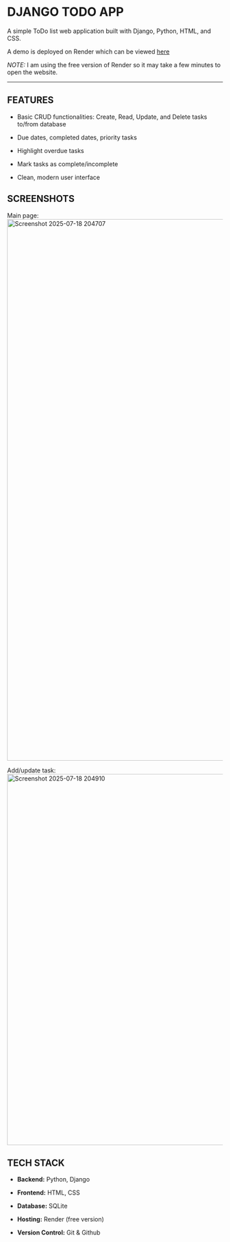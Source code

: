 # DJANGO TODO APP

A simple ToDo list web application built with Django, Python, HTML, and CSS.

A demo is deployed on Render which can be viewed [here](https://todoapp-8x06.onrender.com/)

*NOTE:* I am using the free version of Render so it may take a few minutes to open the website.

---

## FEATURES
- Basic CRUD functionalities: Create, Read, Update, and Delete tasks to/from database

- Due dates, completed dates, priority tasks

- Highlight overdue tasks

- Mark tasks as complete/incomplete

- Clean, modern user interface



## SCREENSHOTS
Main page:
<img width="1269" height="1262" alt="Screenshot 2025-07-18 204707" src="https://github.com/user-attachments/assets/97ed7d3f-5c7d-43b0-bc1b-c0905eb34f22" />

Add/update task:
<img width="905" height="865" alt="Screenshot 2025-07-18 204910" src="https://github.com/user-attachments/assets/7ee16fe8-5801-499d-b365-c23e8895b575" />




## TECH STACK
- **Backend:** Python, Django

- **Frontend:** HTML, CSS

- **Database:** SQLite

- **Hosting:** Render (free version)

- **Version Control:** Git & Github
